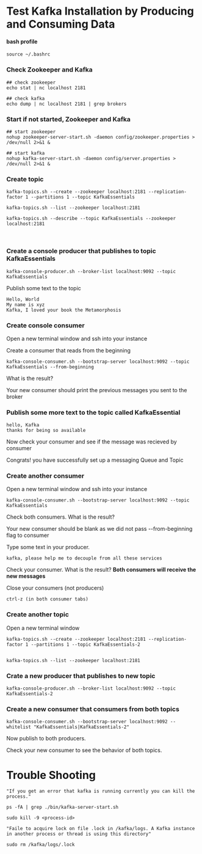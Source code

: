 # Test Kafka Installation by Producing and Consuming Data

#### bash profile
	source ~/.bashrc


### Check Zookeeper and Kafka

    ## check zookeeper
    echo stat | nc localhost 2181
    
    ## check kafka
    echo dump | nc localhost 2181 | grep brokers


### Start if not started, Zookeeper and Kafka

    ## start zookeeper
    nohup zookeeper-server-start.sh -daemon config/zookeeper.properties > /dev/null 2>&1 &
    
    ## start kafka
    nohup kafka-server-start.sh -daemon config/server.properties > /dev/null 2>&1 &

    
    
### Create topic

    kafka-topics.sh --create --zookeeper localhost:2181 --replication-factor 1 --partitions 1 --topic KafkaEssentials

    kafka-topics.sh --list --zookeeper localhost:2181
    
    kafka-topics.sh --describe --topic KafkaEssentials --zookeeper localhost:2181

<br>

### Create a console producer that publishes to topic KafkaEssentials

    kafka-console-producer.sh --broker-list localhost:9092 --topic KafkaEssentials

Publish some text to the topic

    Hello, World
    My name is xyz
    Kafka, I loved your book the Metamorphosis

### Create console consumer

Open a new terminal window and ssh into your instance

Create a consumer that reads from the beginning

    kafka-console-consumer.sh --bootstrap-server localhost:9092 --topic KafkaEssentials --from-beginning

What is the result? 

Your new consumer should print the previous messages you sent to the broker

### Publish some more text to the topic called KafkaEssential

    hello, Kafka
    thanks for being so available

Now check your consumer and see if the message was recieved by consumer

Congrats! you have successfully set up a messaging Queue and Topic


### Create another consumer
Open a new terminal window and ssh into your instance

    kafka-console-consumer.sh --bootstrap-server localhost:9092 --topic KafkaEssentials

Check both consumers. What is the result?
    
Your new consumer should be blank as we did not pass --from-beginning flag to consumer
    
Type some text in your producer.

    kafka, please help me to decouple from all these services
    

Check your consumer.  What is the result?
<b>Both consumers will receive the new messages</b>

Close your consumers (not producers)

    ctrl-z (in both consumer tabs)
    
    
### Create another topic

Open a new terminal window

    kafka-topics.sh --create --zookeeper localhost:2181 --replication-factor 1 --partitions 1 --topic KafkaEssentials-2


    kafka-topics.sh --list --zookeeper localhost:2181

### Crate a new producer that publishes to new topic


    kafka-console-producer.sh --broker-list localhost:9092 --topic KafkaEssentials-2

### Create a new consumer that consumers from both topics

    kafka-console-consumer.sh --bootstrap-server localhost:9092 --whitelist "KafkaEssentials|KafkaEssentials-2"
    
Now publish to both producers.

Check your new consumer to see the behavior of both topics.



# Trouble Shooting

    "If you get an error that kafka is running currently you can kill the process."

    ps -fA | grep ./bin/kafka-server-start.sh

    sudo kill -9 <process-id>

    "Faile to acquire lock on file .lock in /kafka/logs. A Kafka instance in another process or thread is using this directory"

    sudo rm /kafka/logs/.lock